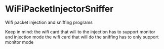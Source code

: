 # WiFiPacketInjectorSniffer
Wifi packet injection and sniffing programs


Keep in mind:
    the wifi card that will to the injection has to support monitor and injection mode
    the wifi card that will do the sniffing has to only support monitor mode